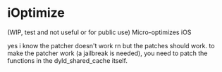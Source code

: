 # iOptimize
(WIP, test and not useful or for public use) Micro-optimizes iOS

yes i know the patcher doesn't work rn but the patches should work. to make the patcher work (a jailbreak is needed), you need to patch the functions in the dyld_shared_cache itself.
